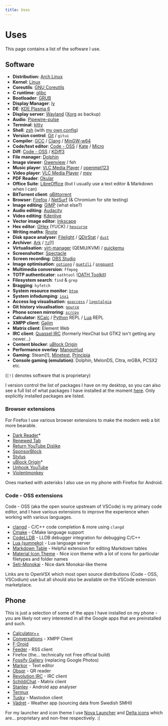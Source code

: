 ```yaml
---
title: Uses
---
```


# Uses
This page contains a list of the software I use.

## Software
- **Distribution:** [Arch Linux](https://archlinux.org)
- **Kernel**: [Linux](https://kernel.org/)
- **Coreutils**: [GNU Coreutils](https://www.gnu.org/software/coreutils/)
- **C runtime**: [glibc](https://www.gnu.org/software/libc/)
- **Bootloader**: [GRUB](https://www.gnu.org/software/grub/index.html)
- **Display Manager**: [ly](https://github.com/fairyglade/ly)
- **DE**: [KDE Plasma 6](https://kde.org/sv/plasma-desktop/)
- **Display server**: [Wayland](https://wayland.freedesktop.org/) ([Xorg](https://x.org/) as backup)
- **Audio**: [Pipewire-pulse](https://pipewire.org/)
- **Terminal**: [kitty](https://sw.kovidgoyal.net/kitty/)
- **Shell**: [zsh](https://www.zsh.org/) (with [my own config](https://github.com/rollerozxa/zshrc))
- **Version control**: [Git](https://git-scm.com/) / `gitui`
- **Compiler**: [GCC](https://gcc.gnu.org/) / [Clang](https://clang.llvm.org/) / [MinGW-w64](https://www.mingw-w64.org/)
- **Code/text editor**: [Code - OSS](https://gitlab.archlinux.org/archlinux/packaging/packages/code) / [Kate](https://kate-editor.org/sv/) / [Micro](https://micro-editor.github.io/)
- **Diff**: [Code - OSS](https://gitlab.archlinux.org/archlinux/packaging/packages/code) / [KDiff3](https://invent.kde.org/sdk/kdiff3)
- **File manager**: [Dolphin](https://apps.kde.org/sv/dolphin/)
- **Image viewer**: [Gwenview](https://apps.kde.org/gwenview/) / feh
- **Music player**: [VLC Media Player](https://videolan.org) / [openmpt123](https://lib.openmpt.org/libopenmpt/)
- **Video player**: [VLC Media Player](https://videolan.org) / [mpv](https://mpv.io/)
- **PDF Reader**: [Okular](https://okular.kde.org/)
- **Office Suite**: [LibreOffice](https://www.libreoffice.org/) (but I usually use a text editor & Markdown when I can)
- **BitTorrent client**: [qBittorrent](https://www.qbittorrent.org/)
- **Browser**: [Firefox](https://www.mozilla.org/sv-SE/firefox/new/) / [NetSurf](https://www.netsurf-browser.org/) (& Chromium for site testing)
- **Image editing**: [GIMP](https://www.gimp.org/) (what else?)
- **Audio editing**: [Audacity](https://www.audacityteam.org/)
- **Video editing**: [Kdenlive](https://kdenlive.org/en/)
- **Vector image editor**: [Inkscape](https://inkscape.org/)
- **Hex editor**: [GHex](https://wiki.gnome.org/Apps/Ghex) (YUCK) / [`hexcurse`](https://github.com/LonnyGomes/hexcurse)
- **Writing maths**: [Rnote](https://rnote.flxzt.net/)
- **Disk space analyser**: [Filelight](https://apps.kde.org/sv/filelight/) / [QDirStat](https://github.com/shundhammer/qdirstat) / [`dust`](https://github.com/bootandy/dust)
- **Archiver**: [Ark](https://apps.kde.org/ark/) / [`7z`](https://7-zip.org)[!]
- **Virtualisation**: [virt-manager](https://virt-manager.org/) (QEMU/KVM) / [quickemu](https://github.com/quickemu-project/quickemu)
- **Screenshotter**: [Spectacle](https://apps.kde.org/spectacle/)
- **Screen recording**: [OBS Studio](https://obsproject.com/)
- **Image optimisation**: [`optipng`](https://optipng.sourceforge.net/) / [`guetzli`](https://github.com/google/guetzli) / [`pngquant`](https://pngquant.org/)
- **Multimedia conversion**: `ffmpeg`
- **TOTP authenticator**: `oathtool` ([OATH Toolkit](https://www.nongnu.org/oath-toolkit/))
- **Filesystem search**: `find` & `grep`
- **Bragging**: `hyfetch`
- **System resource monitor**: [`btop`](https://github.com/aristocratos/btop)
- **System infodumping**: [`inxi`](https://smxi.org/docs/inxi.htm)
- **Access log visualisation**: [`goaccess`](https://goaccess.io/) / [`logstalgia`](https://logstalgia.io/)
- **Git history visualisation**: [`gource`](https://gource.io/)
- **Phone screen mirroring**: [`scrcpy`](https://github.com/Genymobile/scrcpy)
- **Calculator**: [KCalc](https://apps.kde.org/kcalc/) / [Python](https://www.python.org/) REPL / [Lua](https://luajit.org/) REPL
- **XMPP client**: [Gajim](https://gajim.org/)
- **Matrix client**: Element Web
- **IRC client**: [Quassel IRC](https://quassel-irc.org/) (formerly HexChat but GTK2 isn't getting any newer...)
- **Content blocker**: [µBlock Origin](https://github.com/gorhill/uBlock)
- **Performance overlay**: [MangoHud](https://github.com/flightlessmango/MangoHud)
- **Gaming**: Steam[!], [Minetest](https://www.minetest.net/), [Principia](https://principia-web.se/)
- **Console gaming (emulation)**: Dolphin, MelonDS, Citra, mGBA, PCSX2 etc.

(`[!]` denotes software that is proprietary)

I version control the list of packages I have on my desktop, so you can also see a full list of what packages I have installed at the moment [here](https://github.com/rollerozxa/packages/blob/master/packages.txt). Only explicitly installed packages are listed.

### Browser extensions
For Firefox I use various browser extensions to make the modern web a bit more bearable.

- [Dark Reader](https://darkreader.org/)*
- [Renewed Tab](https://renewedtab.com/en/)
- [Return YouTube Dislike](https://returnyoutubedislike.com/)
- [SponsorBlock](https://sponsor.ajay.app/)
- [Stylus](https://add0n.com/stylus.html)
- [uBlock Origin](https://github.com/gorhill/uBlock)*
- [Unhook YouTube](https://unhook.app/)
- [Violentmonkey](https://violentmonkey.github.io/)

Ones marked with asterisks I also use on my phone with Firefox for Android.

### Code - OSS extensions
Code - OSS (aka the open source upstream of VSCode) is my primary code editor, and I have various extensions to improve the experience when working with various languages.

- [clangd](https://open-vsx.org/extension/llvm-vs-code-extensions/vscode-clangd) - C/C++ code completion & more using `clangd`
- [Cmake](https://open-vsx.org/extension/twxs/cmake) - CMake language support
- [CodeLLDB](https://open-vsx.org/extension/vadimcn/vscode-lldb) - LLDB debugger integration for debugging C/C++
- [Lua (sumneko)](https://open-vsx.org/extension/sumneko/lua) - Lua language server
- [Markdown Table](https://open-vsx.org/extension/TakumiI/markdowntable) - Helpful extension for editing Markdown tables
- [Material Icon Theme](https://open-vsx.org/extension/PKief/material-icon-theme) - Nice icon theme with a lot of icons for particular filetypes and folder names
- [Seti-Monokai](https://github.com/smukkekim/vscode-setimonokai-theme) - Nice dark Monokai-like theme

Links are to OpenVSX which most open source distributions (Code - OSS, VSCodium) use but all should also be available on the VSCode extension marketplace.

## Phone
This is just a selection of some of the apps I have installed on my phone - you are likely not very interested in all the Google apps that are preinstalled and such.

- [Calculator++](https://f-droid.org/en/packages/org.solovyev.android.calculator/)
- [Conversations](https://f-droid.org/en/packages/eu.siacs.conversations/) - XMPP Client
- [F-Droid](https://f-droid.org/)
- [Feeder](https://f-droid.org/en/packages/com.nononsenseapps.feeder/) - RSS client
- Firefox (the... technically not Free official build)
- [Fossify Gallery](https://f-droid.org/en/packages/org.fossify.gallery/) (replacing Google Photos)
- [Markor](https://f-droid.org/en/packages/net.gsantner.markor/) - Text editor
- [Obsqr](https://f-droid.org/packages/trikita.obsqr/) - QR reader
- [Revolution IRC](https://f-droid.org/en/packages/io.mrarm.irc/) - IRC client
- [SchildiChat](https://f-droid.org/en/packages/de.spiritcroc.riotx/) - Matrix client
- [Stanley](https://f-droid.org/en/packages/fr.xgouchet.packageexplorer/) - Android app analyser
- [Termux](https://f-droid.org/en/packages/com.termux/)
- [Tusky](https://f-droid.org/en/packages/com.keylesspalace.tusky/) - Mastodon client
- [Vädret](https://f-droid.org/en/packages/fi.kroon.vadret/) - Weather app (sourcing data from Swedish SMHI)

For my launcher and icon theme I use [Nova Launcher](https://play.google.com/store/apps/details?id=com.teslacoilsw.launcher) and [Delta icons](https://f-droid.org/packages/website.leifs.delta.foss/) which are... proprietary and non-free respectively. :(
